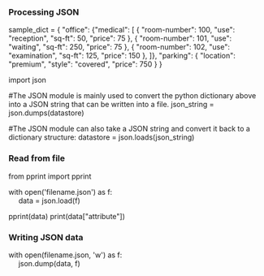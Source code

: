 ### Processing JSON

sample_dict = { "office": 
    {"medical": [
      { "room-number": 100,
        "use": "reception",
        "sq-ft": 50,
        "price": 75
      },
      { "room-number": 101,
        "use": "waiting",
        "sq-ft": 250,
        "price": 75
      },
      { "room-number": 102,
        "use": "examination",
        "sq-ft": 125,
        "price": 150
      },
    ]},
    "parking": {
      "location": "premium",
      "style": "covered",
      "price": 750
    }
} 

import json

#The JSON module is mainly used to convert the python dictionary above into a JSON string that can be written into a file.
json_string = json.dumps(datastore)

#The JSON module can also take a JSON string and convert it back to a dictionary structure:
datastore = json.loads(json_string)

### Read from file
from pprint import pprint

with open('filename.json') as f:  
&nbsp;&nbsp;&nbsp;&nbsp; data = json.load(f)

pprint(data)
print(data["attribute"])

### Writing JSON data
with open(filename.json, 'w') as f:  
&nbsp;&nbsp;&nbsp;&nbsp; json.dump(data, f)
   
